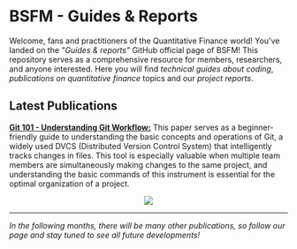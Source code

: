 # BSFM - Guides & Reports
Welcome, fans and practitioners of the Quantitative Finance world! You've landed on the _"Guides & reports"_ GitHub official page of BSFM! 
This repository serves as a comprehensive resource for members, researchers, and anyone interested. Here you will find _technical guides about coding_, _publications on quantitative finance_ topics and our _project reports_.

## Latest Publications
[**Git 101 - Understanding Git Workflow:**](Guides/Git%20101%20-%20Understanding%20Git%20Workflow.pdf) This paper serves as a beginner-friendly guide to understanding the basic concepts and operations of Git, a widely used DVCS (Distributed Version Control System) that intelligently tracks changes in files. This tool is especially valuable when multiple team members are simultaneously making changes to the same project, and understanding the basic commands of this instrument is essential for the optimal organization of a project.

<p align="center">
  <img src="[Guides/_Covers/Git 101 - Understanding Git Workflow.pdf - Cover.png](https://github.com/user-attachments/assets/e261914b-fd40-445d-9cec-c768e0c69004)">
</p>

---
_In the following months, there will be many other publications, so follow our page and stay tuned to see all future developments!_
